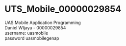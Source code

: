 # UTS_Mobile_00000029854
UAS Mobile Application Programming<br>
Daniel WIjaya - 00000029854<br>
username: uasmobile<br>
password uasmobilegenap
